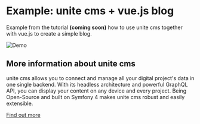 # Example: unite cms + vue.js blog

Example from the tutorial **(coming soon)** how to use unite cms together with vue.js to create a simple blog.

![Demo](https://minio.apps.unitecms.io/public/unite-cms-vue-js-blog.gif)

## More information about unite cms

unite cms allows you to connect and manage all your digital project's data in one single backend. With its headless architecture and powerful GraphQL API, you can display your content on any device and every project. Being Open-Source and built on Symfony 4 makes unite cms robust and easily extensible.

[Find out more](https://unitecms.io)